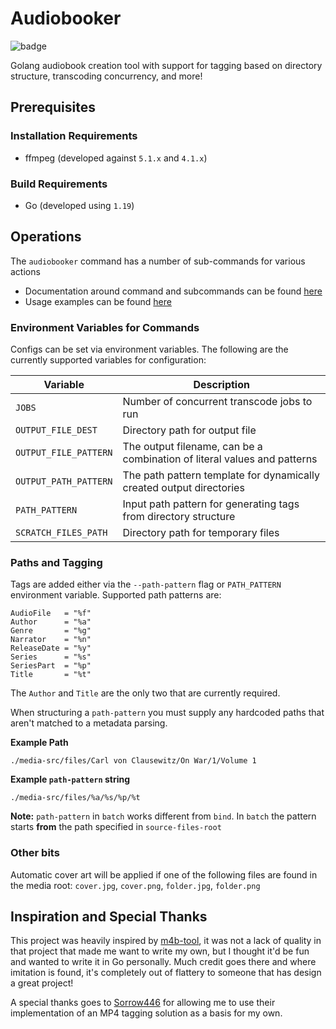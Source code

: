 # Audiobooker

![badge](https://img.shields.io/endpoint?url=https://gist.githubusercontent.com/cslamar/824d4b8e587def8656b0f5920e743467/raw/coverage.json)

Golang audiobook creation tool with support for tagging based on directory structure, transcoding concurrency, and more!

## Prerequisites

### Installation Requirements

* ffmpeg (developed against `5.1.x` and `4.1.x`)

### Build Requirements

* Go (developed using `1.19`)

## Operations

The `audiobooker` command has a number of sub-commands for various actions

* Documentation around command and subcommands can be found [here](docs)
* Usage examples can be found [here](EXAMPLES.md) 

### Environment Variables for Commands

Configs can be set via environment variables.  The following are the currently supported variables for configuration:

| Variable              | Description                                                              |
|-----------------------|--------------------------------------------------------------------------|
| `JOBS`                | Number of concurrent transcode jobs to run                               |
| `OUTPUT_FILE_DEST`    | Directory path for output file                                           |
| `OUTPUT_FILE_PATTERN` | The output filename, can be a combination of literal values and patterns |
| `OUTPUT_PATH_PATTERN` | The path pattern template for dynamically created output directories     |
| `PATH_PATTERN`        | Input path pattern for generating tags from directory structure          |
| `SCRATCH_FILES_PATH`  | Directory path for temporary files                                       |


### Paths and Tagging

Tags are added either via the `--path-pattern` flag or `PATH_PATTERN` environment variable.  Supported path patterns are:

```text
AudioFile   = "%f"
Author      = "%a"
Genre       = "%g"
Narrator    = "%n"
ReleaseDate = "%y"
Series      = "%s"
SeriesPart  = "%p"
Title       = "%t"
```

The `Author` and `Title` are the only two that are currently required.

When structuring a `path-pattern` you must supply any hardcoded paths that aren't matched to a metadata parsing.

**Example Path**

```text
./media-src/files/Carl von Clausewitz/On War/1/Volume 1
```

**Example `path-pattern` string**

```text
./media-src/files/%a/%s/%p/%t
```

**Note:** `path-pattern` in `batch` works different from `bind`.  In `batch` the pattern starts **from** the path specified in `source-files-root`

### Other bits

Automatic cover art will be applied if one of the following files are found in the media root: `cover.jpg`, `cover.png`, `folder.jpg`, `folder.png`

## Inspiration and Special Thanks

This project was heavily inspired by [m4b-tool](https://github.com/sandreas/m4b-tool), it was not a lack of quality in that project that made me want to write my own, but I thought it'd be fun and wanted to write it in Go personally.  Much credit goes there and where imitation is found, it's completely out of flattery to someone that has design a great project!

A special thanks goes to [Sorrow446](https://github.com/Sorrow446) for allowing me to use their implementation of an MP4 tagging solution as a basis for my own.
